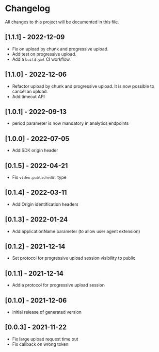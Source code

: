 # Changelog
All changes to this project will be documented in this file.

## [1.1.1] - 2022-12-09
- Fix on upload by chunk and progressive upload.
- Add test on progressive upload.
- Add a `build.yml` CI workflow.

## [1.1.0] - 2022-12-06
- Refactor upload by chunk and progressive upload. It is now possible to cancel an upload.
- Add timeout API

## [1.0.1] - 2022-09-13
- period parameter is now mandatory in analytics endpoints

## [1.0.0] - 2022-07-05
- Add SDK origin header

## [0.1.5] - 2022-04-21
- Fix `video.publishedAt` type

## [0.1.4] - 2022-03-11
- Add Origin identification headers

## [0.1.3] - 2022-01-24
- Add applicationName parameter (to allow user agent extension)

## [0.1.2] - 2021-12-14
- Set protocol for progressive upload session visibility to public

## [0.1.1] - 2021-12-14
- Add a protocol for progressive upload session

## [0.1.0] - 2021-12-06
- Initial release of generated version

## [0.0.3] - 2021-11-22
- Fix large upload request time out
- Fix callback on wrong token
